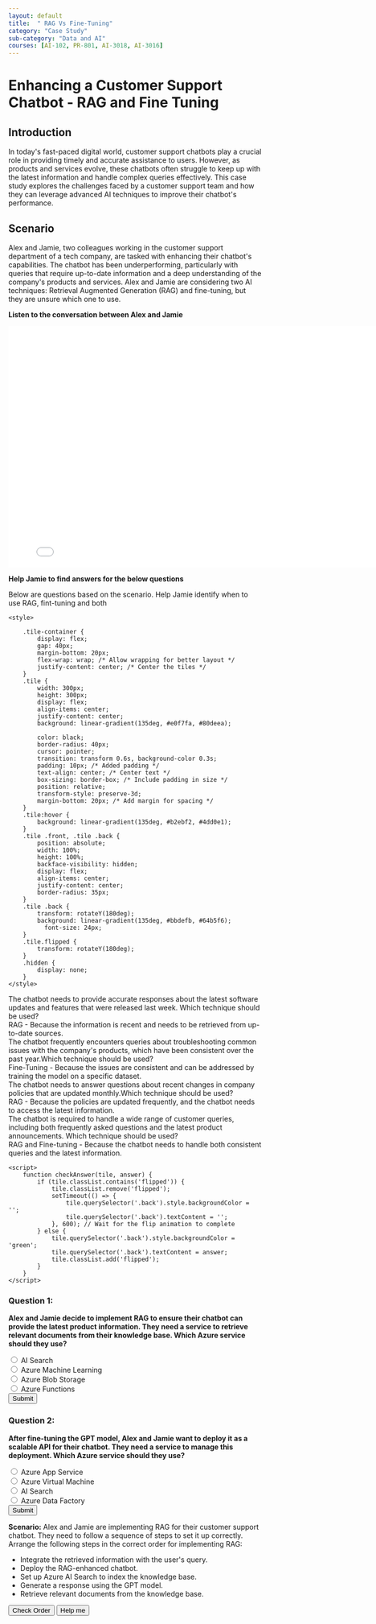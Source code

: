 ```yaml
---
layout: default
title:  " RAG Vs Fine-Tuning"
category: "Case Study"
sub-category: "Data and AI"
courses: [AI-102, PR-801, AI-3018, AI-3016]
---
```


# Enhancing a Customer Support Chatbot - RAG and Fine Tuning

## Introduction
In today's fast-paced digital world, customer support chatbots play a crucial role in providing timely and accurate assistance to users. However, as products and services evolve, these chatbots often struggle to keep up with the latest information and handle complex queries effectively. This case study explores the challenges faced by a customer support team and how they can leverage advanced AI techniques to improve their chatbot's performance.

## Scenario
Alex and Jamie, two colleagues working in the customer support department of a tech company, are tasked with enhancing their chatbot's capabilities. The chatbot has been underperforming, particularly with queries that require up-to-date information and a deep understanding of the company's products and services. Alex and Jamie are considering two AI techniques: Retrieval Augmented Generation (RAG) and fine-tuning, but they are unsure which one to use.

**Listen to the conversation between Alex and Jamie**

<iframe class="smart-player-embed-iframe" id="embeddedSmartPlayerInstance" src="/iengage/project-files/case-study/Data and AI/videos/rag-finetuning/rag-finetuning_player.html?embedIFrameId=embeddedSmartPlayerInstance" width="800" height="480" scrolling="no" frameborder="0" webkitAllowFullScreen mozallowfullscreen allowFullScreen></iframe>

**Help Jamie to find answers for the below questions**

Below are questions based on the scenario. Help Jamie identify when to use RAG, fint-tuning and both
<html lang="en">
<head>
    <meta charset="UTF-8">
    <meta name="viewport" content="width=device-width, initial-scale=1.0">
    
    <style>    
 
        .tile-container {
            display: flex;
            gap: 40px;
            margin-bottom: 20px;
            flex-wrap: wrap; /* Allow wrapping for better layout */
            justify-content: center; /* Center the tiles */
        }
        .tile {
            width: 300px;
            height: 300px;
            display: flex;
            align-items: center;
            justify-content: center;
            background: linear-gradient(135deg, #e0f7fa, #80deea);
            
            color: black;
            border-radius: 40px;
            cursor: pointer;
            transition: transform 0.6s, background-color 0.3s;
            padding: 10px; /* Added padding */
            text-align: center; /* Center text */
            box-sizing: border-box; /* Include padding in size */
            position: relative;
            transform-style: preserve-3d;
            margin-bottom: 20px; /* Add margin for spacing */
        }
        .tile:hover {
            background: linear-gradient(135deg, #b2ebf2, #4dd0e1);
        }
        .tile .front, .tile .back {
            position: absolute;
            width: 100%;
            height: 100%;
            backface-visibility: hidden;
            display: flex;
            align-items: center;
            justify-content: center;
            border-radius: 35px;
        }
        .tile .back {
            transform: rotateY(180deg);
            background: linear-gradient(135deg, #bbdefb, #64b5f6); 
              font-size: 24px;
        }
        .tile.flipped {
            transform: rotateY(180deg);
        }
        .hidden {
            display: none;
        }
    </style>
</head>
<body>
    <div class="question"></div>
    <div class="tile-container">
        <div class="tile" onclick="checkAnswer(this, ' RAG - Because the information is recent and needs to be retrieved from up-to-date sources.')">
            <div class="front">The chatbot needs to provide accurate responses about the latest software updates and features that were released last week. Which technique should be used?</div>
            <div class="back"> RAG - Because the information is recent and needs to be retrieved from up-to-date sources.</div>
        </div>
        <div class="tile" onclick="checkAnswer(this, 'Fine-Tuning - Because the issues are consistent and can be addressed by training the model on a specific dataset.')">
            <div class="front">The chatbot frequently encounters queries about troubleshooting common issues with the company's products, which have been consistent over the past year.Which technique should be used?</div>
            <div class="back">Fine-Tuning - Because the issues are consistent and can be addressed by training the model on a specific dataset.</div>
        </div>
        <div class="tile" onclick="checkAnswer(this, 'RAG - Because the policies are updated frequently, and the chatbot needs to access the latest information.')">
            <div class="front">The chatbot needs to answer questions about recent changes in company policies that are updated monthly.Which technique should be used?</div>
            <div class="back">RAG - Because the policies are updated frequently, and the chatbot needs to access the latest information.</div>
        </div>
        <div class="tile" onclick="checkAnswer(this, 'RAG and Fine-tuning - Because the chatbot needs to handle both consistent queries and the latest information, combining both techniques would be most effective.')">
            <div class="front">The chatbot is required to handle a wide range of customer queries, including both frequently asked questions and the latest product announcements. Which technique should be used?</div>
            <div class="back">RAG and Fine-tuning - Because the chatbot needs to handle both consistent queries and the latest information.</div>
        </div>
  </div>
  </div>

    <script>
        function checkAnswer(tile, answer) {
            if (tile.classList.contains('flipped')) {
                tile.classList.remove('flipped');
                setTimeout(() => {
                    tile.querySelector('.back').style.backgroundColor = '';
                    tile.querySelector('.back').textContent = '';
                }, 600); // Wait for the flip animation to complete
            } else {
                tile.querySelector('.back').style.backgroundColor = 'green';
                tile.querySelector('.back').textContent = answer;
                tile.classList.add('flipped');
            }
        }
    </script>
</body>
</html>

### Question 1:
**Alex and Jamie decide to implement RAG to ensure their chatbot can provide the latest product information. They need a service to retrieve relevant documents from their knowledge base. Which Azure service should they use?**

<form id="quizForm1">
  <input type="radio" id="q1a" name="q1" value="A">
  <label for="q1a">AI Search </label><br>
  <input type="radio" id="q1b" name="q1" value="B">
  <label for="q1b">Azure Machine Learning</label><br>
  <input type="radio" id="q1c" name="q1" value="C">
  <label for="q1c">Azure Blob Storage </label><br>
  <input type="radio" id="q1d" name="q1" value="D">
  <label for="q1d">Azure Functions </label><br>
  <button type="button" onclick="checkAnswer('q1', 'A', 'result1')" class="styled-button">Submit</button>
</form>
<p id="result1"></p>

### Question 2:
**After fine-tuning the GPT model, Alex and Jamie want to deploy it as a scalable API for their chatbot. They need a service to manage this deployment. Which Azure service should they use?**

<form id="quizForm2">
  <input type="radio" id="q2a" name="q2" value="A">
  <label for="q2a">Azure App Service </label><br>
  <input type="radio" id="q2b" name="q2" value="B">
  <label for="q2b">Azure Virtual Machine</label><br>
  <input type="radio" id="q2c" name="q2" value="C">
  <label for="q2c">AI Search </label><br>
  <input type="radio" id="q2d" name="q2" value="D">
  <label for="q2d">Azure Data Factory </label><br>
  <button type="button" onclick="checkAnswer('q2', 'A', 'result2')" class="styled-button">Submit</button>
</form>

<p id="result2"></p>


<script>
  function checkAnswer(question, correctAnswer, resultId) {
    var radios = document.getElementsByName(question);
    var result = document.getElementById(resultId);
    var selected = false;

    for (var i = 0; i < radios.length; i++) {
      if (radios[i].checked) {
        selected = true;
        if (radios[i].value === correctAnswer) {
          result.textContent = 'Correct!';
          result.style.color = 'green';
        } else {
          result.textContent = 'Incorrect. Try again!';
          result.style.color = 'red';
        }
        break;
      }
    }

    if (!selected) {
      result.textContent = 'Please select an answer.';
      result.style.color = 'orange';
    }
  }
</script>

**Scenario:** Alex and Jamie are implementing RAG for their customer support chatbot. They need to follow a sequence of steps to set it up correctly. Arrange the following steps in the correct order for implementing RAG:

<ul id="sortable-setup" class="styled-list">
  <li class="ui-state-default" data-order="3">Integrate the retrieved information with the user's query.</li>
  <li class="ui-state-default" data-order="5">Deploy the RAG-enhanced chatbot.</li>
  <li class="ui-state-default" data-order="1">Set up Azure AI Search to index the knowledge base.</li>
  <li class="ui-state-default" data-order="4">Generate a response using the GPT model.</li>
  <li class="ui-state-default" data-order="2">Retrieve relevant documents from the knowledge base.</li>
</ul>

<button onclick="checkOrderSetup()">Check Order</button>
<button onclick="helpMeSetup()">Help me</button>

<p id="feedback-setup"></p>

<script src="https://code.jquery.com/jquery-3.6.0.min.js"></script>
<script src="https://code.jquery.com/ui/1.12.1/jquery-ui.min.js"></script>
<link rel="stylesheet" href="https://code.jquery.com/ui/1.12.1/themes/base/jquery-ui.css">

<script>
  $(function() {
    $("#sortable-setup").sortable();
    $("#sortable-setup").disableSelection();
  });

  function checkOrderSetup() {
    var items = $("#sortable-setup li");
    var correct = true;
    items.each(function(index) {
      if ($(this).data("order") !== index + 1) {
        correct = false;
      }
    });
    var feedback = document.getElementById("feedback-setup");
    if (correct) {
      feedback.textContent = "Correct order!";
      feedback.style.color = "green";
    } else {
      feedback.textContent = "Incorrect order. Try again.";
      feedback.style.color = "red";
    }
  }

  function helpMeSetup() {
    var items = $("#sortable-setup li").sort(function(a, b) {
      return $(a).data("order") - $(b).data("order");
    });
    $("#sortable-setup").html(items);
    document.getElementById("feedback-setup").textContent = "Here is the correct order.";
    document.getElementById("feedback-setup").style.color = "blue";
  }
</script>
